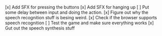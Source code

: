 [x] Add SFX for pressing the buttons
[x] Add SFX for hanging up
[ ] Put some delay between input and doing the action.
[x] Figure out why the speech recognition stuff is besing weird.
[x] Check if the browser supports speech recognition
[ ] Test the game and make sure everything works
[x] Gut out the speech synthesis stuff

